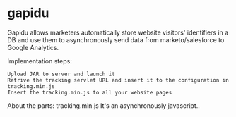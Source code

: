 # gapidu
Gapidu allows marketers automatically store website visitors' identifiers in a DB and use them to asynchronously send data from marketo/salesforce to Google Analytics.

Implementation steps:

	Upload JAR to server and launch it
	Retrive the tracking servlet URL and insert it to the configuration in tracking.min.js
	Insert the tracking.min.js to all your website pages
	
	
	
About the parts:
	tracking.min.js
		It's an asynchronously javascript..
		